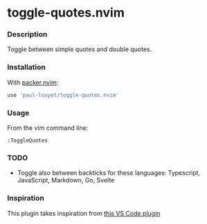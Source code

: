 # toggle-quotes.nvim

### Description

Toggle between simple quotes and double quotes.

### Installation

With [packer.nvim](https://github.com/wbthomason/packer.nvim):

```lua
use 'paul-louyot/toggle-quotes.nvim'
```

### Usage

From the vim command line:
```
:ToggleQuotes
```

### TODO

- Toggle also between backticks for these languages: Typescript, JavaScript, Markdown, Go, Svelte

### Inspiration

This plugin takes inspiration from [this VS Code plugin](https://marketplace.visualstudio.com/items?itemName=BriteSnow.vscode-toggle-quotes)

